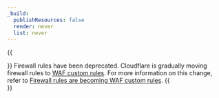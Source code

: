 ```yaml
---
_build:
  publishResources: false
  render: never
  list: never
---
```


{{<Aside type="warning" header="Deprecation notice">}}
Firewall rules have been deprecated. Cloudflare is gradually moving firewall rules to [WAF custom rules](/waf/custom-rules/). For more information on this change, refer to [Firewall rules are becoming WAF custom rules](/waf/reference/migration-guides/firewall-rules-to-custom-rules/).
{{</Aside>}}
